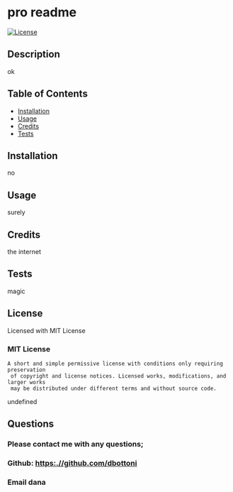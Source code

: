 
  # pro readme
  [![License](https://img.shields.io/badge/license-MIT-green.svg)](https://spdx.org/licenses/MIT.html)
 
  ## Description
  ok


  ## Table of Contents

  * [Installation](#installation)
  * [Usage](#usage)
  * [Credits](#credits)
  * [Tests](#tests)
  

  ## Installation
  no


  ## Usage
  surely


  ## Credits
  the internet


  ## Tests
  magic


  ## License
   Licensed with MIT License
  ### MIT License
    A short and simple permissive license with conditions only requiring preservation
     of copyright and license notices. Licensed works, modifications, and larger works 
     may be distributed under different terms and without source code.
  undefined


  ## Questions
  ### Please contact me with any questions;
  ### Github: [https:.//github.com/dbottoni](https://github.com/dbottoni)
  ### Email dana


